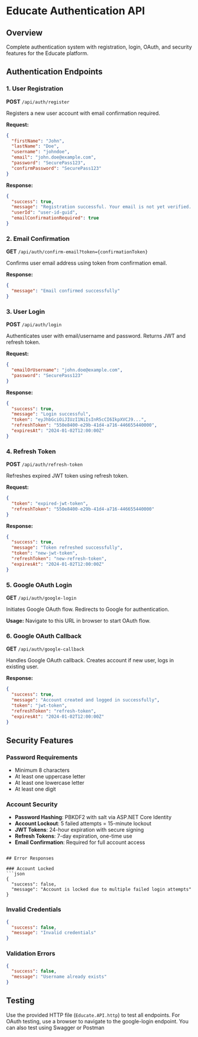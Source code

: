 # Educate Authentication API

## Overview
Complete authentication system with registration, login, OAuth, and security features for the Educate platform.

## Authentication Endpoints

### 1. User Registration
**POST** `/api/auth/register`

Registers a new user account with email confirmation required.

**Request:**
```json
{
  "firstName": "John",
  "lastName": "Doe", 
  "username": "johndoe",
  "email": "john.doe@example.com",
  "password": "SecurePass123",
  "confirmPassword": "SecurePass123"
}
```

**Response:**
```json
{
  "success": true,
  "message": "Registration successful. Your email is not yet verified. Some features may be restricted until verification is complete.",
  "userId": "user-id-guid",
  "emailConfirmationRequired": true
}
```

### 2. Email Confirmation
**GET** `/api/auth/confirm-email?token={confirmationToken}`

Confirms user email address using token from confirmation email.

**Response:**
```json
{
  "message": "Email confirmed successfully"
}
```

### 3. User Login
**POST** `/api/auth/login`

Authenticates user with email/username and password. Returns JWT and refresh token.

**Request:**
```json
{
  "emailOrUsername": "john.doe@example.com",
  "password": "SecurePass123"
}
```

**Response:**
```json
{
  "success": true,
  "message": "Login successful",
  "token": "eyJhbGciOiJIUzI1NiIsInR5cCI6IkpXVCJ9...",
  "refreshToken": "550e8400-e29b-41d4-a716-446655440000",
  "expiresAt": "2024-01-02T12:00:00Z"
}
```

### 4. Refresh Token
**POST** `/api/auth/refresh-token`

Refreshes expired JWT token using refresh token.

**Request:**
```json
{
  "token": "expired-jwt-token",
  "refreshToken": "550e8400-e29b-41d4-a716-446655440000"
}
```

**Response:**
```json
{
  "success": true,
  "message": "Token refreshed successfully",
  "token": "new-jwt-token",
  "refreshToken": "new-refresh-token",
  "expiresAt": "2024-01-02T12:00:00Z"
}
```

### 5. Google OAuth Login
**GET** `/api/auth/google-login`

Initiates Google OAuth flow. Redirects to Google for authentication.

**Usage:** Navigate to this URL in browser to start OAuth flow.

### 6. Google OAuth Callback
**GET** `/api/auth/google-callback`

Handles Google OAuth callback. Creates account if new user, logs in existing user.

**Response:**
```json
{
  "success": true,
  "message": "Account created and logged in successfully",
  "token": "jwt-token",
  "refreshToken": "refresh-token",
  "expiresAt": "2024-01-02T12:00:00Z"
}
```

## Security Features

### Password Requirements
- Minimum 8 characters
- At least one uppercase letter
- At least one lowercase letter  
- At least one digit

### Account Security
- **Password Hashing**: PBKDF2 with salt via ASP.NET Core Identity
- **Account Lockout**: 5 failed attempts = 15-minute lockout
- **JWT Tokens**: 24-hour expiration with secure signing
- **Refresh Tokens**: 7-day expiration, one-time use
- **Email Confirmation**: Required for full account access

```

## Error Responses

### Account Locked
```json
{
  "success": false,
  "message": "Account is locked due to multiple failed login attempts"
}
```

### Invalid Credentials
```json
{
  "success": false,
  "message": "Invalid credentials"
}
```

### Validation Errors
```json
{
  "success": false,
  "message": "Username already exists"
}
```

## Testing

Use the provided HTTP file (`Educate.API.http`) to test all endpoints. For OAuth testing, use a browser to navigate to the google-login endpoint. You can also test using Swagger or Postman